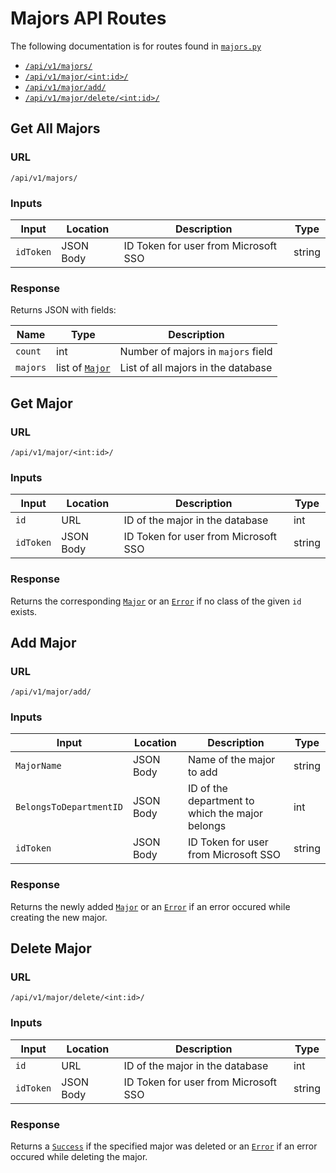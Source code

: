 # Majors API Routes

The following documentation is for routes found in [`majors.py`](/flask-server/routes/majors.py)
* [`/api/v1/majors/`](#get-all-majors)
* [`/api/v1/major/<int:id>/`](#get-major)
* [`/api/v1/major/add/`](#add-major)
* [`/api/v1/major/delete/<int:id>/`](#delete-major)

## Get All Majors

### URL

`/api/v1/majors/`

### Inputs

| Input | Location | Description | Type |
| ----- | -------- | ----------- | ---- |
| `idToken` | JSON Body | ID Token for user from Microsoft SSO | string |

### Response

Returns JSON with fields:

| Name | Type | Description |
| ---- | ---- | ----------- |
| `count` | int | Number of majors in `majors` field |
| `majors` | list of [`Major`](../types/Major.md) | List of all majors in the database |

## Get Major

### URL

`/api/v1/major/<int:id>/`

### Inputs

| Input | Location | Description | Type |
| ----- | -------- | ----------- | ---- |
| `id` | URL | ID of the major in the database | int |
| `idToken` | JSON Body | ID Token for user from Microsoft SSO | string |

### Response

Returns the corresponding [`Major`](../types/Major.md) or an [`Error`](../types/Error.md) if no class of the given `id` exists.

## Add Major

### URL

`/api/v1/major/add/`

### Inputs

| Input | Location | Description | Type |
| ----- | -------- | ----------- | ---- |
| `MajorName` | JSON Body | Name of the major to add | string |
| `BelongsToDepartmentID` | JSON Body | ID of the department to which the major belongs | int |
| `idToken` | JSON Body | ID Token for user from Microsoft SSO | string |

### Response

Returns the newly added [`Major`](../types/Major.md) or an [`Error`](../types/Error.md) if an error occured while creating the new major.

## Delete Major

### URL

`/api/v1/major/delete/<int:id>/`

### Inputs

| Input | Location | Description | Type |
| ----- | -------- | ----------- | ---- |
| `id` | URL | ID of the major in the database | int |
| `idToken` | JSON Body | ID Token for user from Microsoft SSO | string |

### Response

Returns a [`Success`](../types/Success.md) if the specified major was deleted or an [`Error`](../types/Error.md) if an error occured while deleting the major.